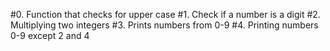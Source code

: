 #0. Function that checks for upper case
#1. Check if a number is a digit
#2. Multiplying two integers
#3. Prints numbers from 0-9
#4. Printing numbers 0-9 except 2 and 4
